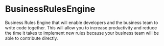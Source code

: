 # BusinessRulesEngine

Business Rules Engine that will enable developers and the business team to write code together. This will allow you to increase productivity and reduce the time it takes to implement new rules because your business team will be able to contribute directly.
